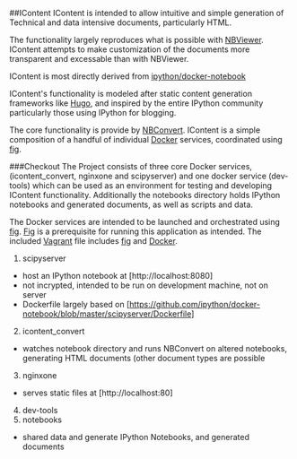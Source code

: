 ##IContent
IContent is intended to allow intuitive and simple generation of Technical and data intensive documents, particularly HTML.

The functionality largely reproduces what is possible with [NBViewer](http://nbviewer.ipython.org/). IContent attempts to make customization of the documents more transparent and excessable than with NBViewer.

IContent is most directly derived from [ipython/docker-notebook](https://github.com/ipython/docker-notebook)

IContent's functionality is modeled after static content generation frameworks like [Hugo](http://gohugo.io/), and inspired by the entire IPython community particularly those using IPython for blogging.

The core functionality is provide by [NBConvert](https://github.com/ipython/ipython/tree/master/IPython/nbconvert). IContent is a simple composition of a handful of individual [Docker](https://www.docker.com/) services, coordinated using [fig](http://www.fig.sh/).

###Checkout
The Project consists of three core Docker services, (icontent_convert, nginxone and scipyserver) and one docker service (dev-tools) which can be used as an environment for testing and developing IContent functionality. Additionally the notebooks directory holds IPython notebooks and generated documents, as well as scripts and data.

The Docker services are intended to be launched and orchestrated using [fig](http://www.fig.sh/). [Fig](http://www.fig.sh/) is a prerequisite for running this application as intended. The included [Vagrant](https://www.vagrantup.com/) file includes [fig](http://www.fig.sh/) and [Docker](https://www.docker.com/).

1. scipyserver
  - host an IPython notebook at [http://localhost:8080]
  - not incrypted, intended to be run on development machine, not on server
  - Dockerfile largely based on [https://github.com/ipython/docker-notebook/blob/master/scipyserver/Dockerfile]
2. icontent_convert
  - watches notebook directory and runs NBConvert on altered notebooks, generating HTML documents (other document types are possible  
3. nginxone
  - serves static files at [http://localhost:80]
4. dev-tools
5. notebooks
  - shared data and generate IPython Notebooks, and generated documents


